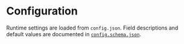 # Configuration

Runtime settings are loaded from `config.json`. Field descriptions and
default values are documented in [`config.schema.json`](./config.schema.json).

